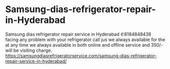 # Samsung-dias-refrigerator-repair-in-Hyderabad
Samsung dias refrigerator repair service in Hyderabad ✆8184848438  facing any problem with your refrigerator call jus we always available for the at any time we always available in both online and offline service and 350/- will be visiting charge.  https://samsungdiasrefrigeratorservice.com/samsung-dias-refrigerator-repair-service-in-hyderabad/
